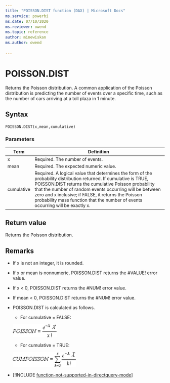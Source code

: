 ```yaml
---
title: "POISSON.DIST function (DAX) | Microsoft Docs"
ms.service: powerbi 
ms.date: 07/10/2020
ms.reviewer: owend
ms.topic: reference
author: minewiskan
ms.author: owend

---
```

# POISSON.DIST

Returns the Poisson distribution. A common application of the Poisson distribution is predicting the number of events over a specific time, such as the number of cars arriving at a toll plaza in 1 minute.  
  
## Syntax  
  
```dax
POISSON.DIST(x,mean,cumulative)  
```
  
### Parameters  
  
|Term|Definition|  
|--------|--------------|  
|x|Required. The number of events.|  
|mean|Required. The expected numeric value.|  
|cumulative|Required. A logical value that determines the form of the probability distribution returned. If cumulative is TRUE, POISSON.DIST returns the cumulative Poisson probability that the number of random events occurring will be between zero and x inclusive; if FALSE, it returns the Poisson probability mass function that the number of events occurring will be exactly x.|  
  
## Return value

Returns the Poisson distribution.  
  
## Remarks

- If x is not an integer, it is rounded.  
  
- If x or mean is nonnumeric, POISSON.DIST returns the #VALUE! error value.  
  
- If x &lt; 0, POISSON.DIST returns the #NUM! error value.  
  
- If mean &lt; 0, POISSON.DIST returns the #NUM! error value.  
  
- POISSON.DIST is calculated as follows.  
  
  - For cumulative = FALSE:  
  
  ![Formula](media/dax-poisson-formula1.png)  
  
  - For cumulative = TRUE:  

  ![Formula](media/dax-poisson-formula2.png)  

- [!INCLUDE [function-not-supported-in-directquery-mode](includes/function-not-supported-in-directquery-mode.md)]